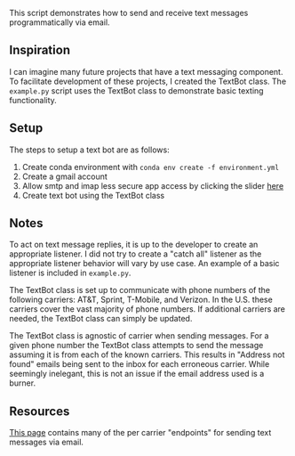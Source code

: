 This script demonstrates how to send and receive text messages programmatically via email.

## Inspiration

I can imagine many future projects that have a text messaging component.  To facilitate development of these projects, I created the TextBot class.  The `example.py` script uses the TextBot class to demonstrate basic texting functionality.

## Setup

The steps to setup a text bot are as follows:
1.  Create conda environment with `conda env create -f environment.yml`
2.  Create a gmail account
3.  Allow smtp and imap less secure app access by clicking the slider [here](https://www.google.com/settings/security/lesssecureapps)
4.  Create text bot using the TextBot class 

## Notes

To act on text message replies, it is up to the developer to create an appropriate listener.  I did not try to create a "catch all" listener as the appropriate listener behavior will vary by use case.  An example of a basic listener is included in `example.py`.

The TextBot class is set up to communicate with phone numbers of the following carriers:  AT&T, Sprint, T-Mobile, and Verizon.  In the U.S. these carriers cover the vast majority of phone numbers.  If additional carriers are needed, the TextBot class can simply be updated.

The TextBot class is agnostic of carrier when sending messages.  For a given phone number the TextBot class attempts to send the message assuming it is from each of the known carriers.  This results in "Address not found" emails being sent to the inbox for each erroneous carrier.  While seemingly inelegant, this is not an issue if the email address used is a burner.

## Resources

[This page](https://20somethingfinance.com/how-to-send-text-messages-sms-via-email-for-free) contains many of the per carrier "endpoints" for sending text messages via email.